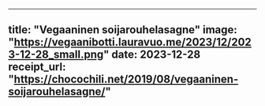 
---
title: "Vegaaninen soijarouhelasagne"
image: "https://vegaanibotti.lauravuo.me/2023/12/2023-12-28_small.png"
date: 2023-12-28
receipt_url: "https://chocochili.net/2019/08/vegaaninen-soijarouhelasagne/"
---
